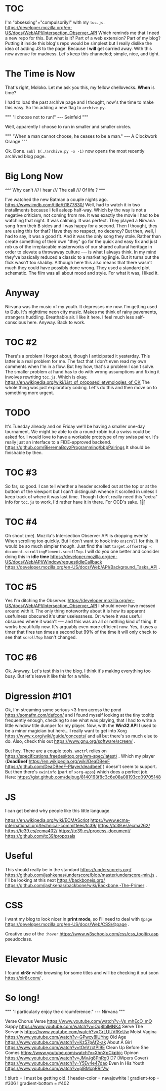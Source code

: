 # TOC

I'm "obsessing"="compulsorily!" with my `toc.js`. https://developer.mozilla.org/en-US/docs/Web/API/Intersection_Observer_API Which reminds me that I need a new repo for this. But what is it? Part of a web extension? Part of my blog? Putting it inside this blog's repo would be simplest but I really dislike the idea of adding JS to the page. Because I **will** get carried away. With this new avenue for madness. Let's keep this channeled; simple, nice, and tight.

# The Time is Now

That's right, Moloko. Let me ask you this, my fellow chellovecks. **When** is time?

I had to load the past archive page and I thought, now's the time to make this easy. So I'm adding a new flag to `archive.py`.

""" "I choose not to run!" --- Seinfeld """

Well, apparently I choose to run in smaller and smaller circles.

""" "When a man cannot choose, he ceases to be a man." --- A Clockwork Orange """

Ok. Done. `subl $(./archive.py -x -1)` now opens the most recently archived blog page.

# Big Long Now

^^^
Why can't ///
I hear ///
The call ///
Of life ?
^^^

I've watched the new Batman a couple nights ago. https://www.imdb.com/title/tt1877830/ Well, had to watch it in two installments because I fell asleep half-way. Which by the way is not a negative criticism, not coming from me. It was exactly the movie I had to be watching that night. It was calming. It was perfect. They played a Nirvana song from their B sides and I was happy for a second. Then I thought, they are using this for that? Have they no respect, no decency? But then, well, I had to say, it was a good fit. And it was the only song they stole. Rather than create something of their own "they" go for the quick and easy fix and just rob us of the irreplacable masterworks of our shared cultural heritage in order to elevate a throwaway culture --- is what I always think. In my mind they've basically reduced a classic to a marketing jingle. But it turns out the flick wasn't too shabby. Although here this also means that there wasn't much they could have possibly done wrong. They used a standard plot schematic. The film was all about mood and style. For what it was, I liked it.

# Anyway

Nirvana was the music of my youth. It depresses me now. I'm getting used to Dub. It's nighttime neon city music. Makes me think of rainy pavements, strangers huddling. Breathable air. I like it here. I feel much less self-conscious here. Anyway. Back to work.

# TOC #2

There's a problem I forgot about, though I anticipated it yesterday. This latter is a real problem for me. The fact that I don't even read my own comments when I'm in a flow. But hey how, that's a problem I can't solve. The smaller problem at hand has to do with wrong assumptions and fixing it involves rewriting `toc.js`. Which is okay. https://en.wikipedia.org/wiki/List_of_proposed_etymologies_of_OK The whole thing was just exploratory coding. Let's do this and then move on to something more urgent.

# TODO

It's Tuesday already and on Friday we'll be having a smaller one-day tournament. We might be able to do a round-robin but a swiss could be asked for. I would love to have a workable prototype of my swiss pairer. It's really just an interface to a FIDE-approved backend. https://github.com/BieremaBoyzProgramming/bbpPairings It should be finishable by then.


# TOC #3

So far, so good. I can tell whether a header scrolled out at the top or at the bottom of the viewport but I can't distinguish whence it scrolled in unless I keep track of where it was last time. Though I don't really need this "extra" info for `toc.js` to work, I'd rather have it in there. For OCD's sake. [:rainbow:]

# TOC #4

Oh shoot (me). Mozilla's Intersection Observer API is dropping events! When scrolling too quickly. But I don't want to hook into `onscroll` for this. It would be so much simpler though. Just find the last `target.offsetTop < document.scrollingElement.scrollTop`. I will do you one better and consider doing this in **idle time** https://developer.mozilla.org/en-US/docs/Web/API/Window/requestIdleCallback https://developer.mozilla.org/en-US/docs/Web/API/Background_Tasks_API .

# TOC #5

Yes I'm ditching the Observer. https://developer.mozilla.org/en-US/docs/Web/API/Intersection_Observer_API I should never have messed around with it. The only thing noteworthy about it is how its apparent usefulness obscured it's utter uselessness. Or: where it was useful obscured where it wasn't --- and this was an all or nothing kind of thing. It works beautifully now. It's arguably even more efficient now. Yes, it uses a timer that fires ten times a second but 99% of the time it will only check to see that `scrollTop` hasn't changed.

# TOC #6

Ok. Anyway. Let's test this in the blog. I think it's making everything too busy. But let's leave it like this for a while.

# Digression #101

Ok, I'm streaming some serious <3 from across the pond https://somafm.com/defcon/ and I found myself looking at the tiny tooltip frequently enough, checking to see what was playing, that I had to write a little window title dumper for my player. Now, with the **Win32 API** I used to be a minor magician but here... I really want to get into Xorg https://www.x.org/wiki/guide/concepts/ and all but there's so much else to do. Also, check this out https://www.gnu.org/software/screen/ .

But hey. There are a couple tools. `wmctrl` relies on https://specifications.freedesktop.org/wm-spec/latest/ . Which my player (**DeadBeef** https://en.wikipedia.org/wiki/DeaDBeeF https://github.com/DeaDBeeF-Player/deadbeef ) doesn't seem to support. But then there's `xwininfo` (part of `xorg-apps`) which does a perfect job. Here: https://gist.github.com/dejbug/8140163f8c3c6e08a08193cd09705148

# JS

I can get behind why people like this little language.

https://en.wikipedia.org/wiki/ECMAScript
https://www.ecma-international.org/technical-committees/tc39/
https://tc39.es/ecma262/
https://tc39.es/ecma402/
https://tc39.es/process-document/
https://github.com/tc39/proposals

# Useful

This should really be in the standard https://underscorejs.org/ https://github.com/jashkenas/underscore/blob/master/underscore-min.js . I'll be looking at this next https://backbonejs.org/ https://github.com/jashkenas/backbone/wiki/Backbone,-The-Primer .

# CSS

I want my blog to look nicer in **print mode**, so I'll need to deal with `@page` https://developer.mozilla.org/en-US/docs/Web/CSS/@page .

Creative use of the `:hover` https://www.w3schools.com/css/css_tooltip.asp pseudoclass.

# Elevator Music

I found **xlr8r** while browsing for some titles and will be checking it out soon https://xlr8r.com/ .

# So long!

""" "I particularly enjoy the circumference." --- Nirvana """

Verse Chorus Verse https://www.youtube.com/watch?v=Vs_mhEcO_mQ
Sappy https://www.youtube.com/watch?v=jOg8IblMNK4
Serve The Servants https://www.youtube.com/watch?v=GrLUUVfKeUw
Moist Vagina https://www.youtube.com/watch?v=GPwcy8lUYng
Old Age https://www.youtube.com/watch?v=Kz57pAf2-ak
About A Girl https://www.youtube.com/watch?v=tOeVzctPI9E
Clean Up Before She Comes https://www.youtube.com/watch?v=XhnXpCkpbjc
Opinon https://www.youtube.com/watch?v=JMvJg8PhRg0
D7 (Wipers Cover) https://www.youtube.com/watch?v=Y5Ev4e47dao
Even In His Youth https://www.youtube.com/watch?v=plBMcpRRrVw

! blurb = I must be getting old.
! header-color = navajowhite
! gradient-top = #306
! gradient-bottom = #402
